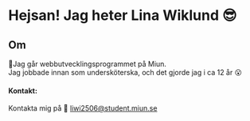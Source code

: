 # Hejsan!  Jag heter Lina Wiklund 😎

## Om
🏫Jag går webbutvecklingsprogrammet på Miun.  
Jag jobbade innan som undersköterska, och det gjorde jag i ca 12 år 😮 


#### Kontakt:
Kontakta mig på 
📧 liwi2506@student.miun.se 
